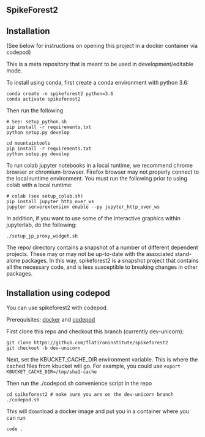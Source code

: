 ## SpikeForest2

## Installation

(See below for instructions on opening this project in a docker container via codepod)

This is a meta repository that is meant to be used in development/editable mode.

To install using conda, first create a conda environment with python 3.6:

```
conda create -n spikeforest2 python=3.6
conda activate spikeforest2
```

Then run the following

```
# See: setup_python.sh
pip install -r requirements.txt
python setup.py develop

cd mountaintools
pip install -r requirements.txt
python setup.py develop
```

To run colab jupyter notebooks in a local runtime, we recommend chrome browser or chromium-browser. Firefox browser may not properly connect to the local runtime environment. You must run the following prior to using colab with a local runtime:

```
# colab (see setup_colab.sh)
pip install jupyter_http_over_ws
jupyter serverextension enable --py jupyter_http_over_ws
```

In addition, if you want to use some of the interactive graphics within jupyterlab, do the following:

```
./setup_jp_proxy_widget.sh
```

The repo/ directory contains a snapshot of a number of different dependent projects. These may or may not be up-to-date with the associated stand-alone packages. In this way, spikeforest2 is a snapshot project that contains all the necessary code, and is less susceptible to breaking changes in other packages.

## Installation using codepod

You can use spikeforest2 with codepod.

Prerequisites: [docker](https://docs.docker.com/) and [codepod](https://github.com/magland/codepod)

First clone this repo and checkout this branch (currently dev-unicorn):

```
git clone https://github.com/flatironinstitute/spikeforest2
git checkout -b dev-unicorn
```

Next, set the KBUCKET_CACHE_DIR environment variable. This is where the cached files from kbucket will go. For example, you could use `export KBUCKET_CACHE_DIR=/tmp/sha1-cache`

Then run the ./codepod.sh convenience script in the repo

```
cd spikeforest2 # make sure you are on the dev-unicorn branch
./codepod.sh
```

This will download a docker image and put you in a container where you can run
```
code .
```
